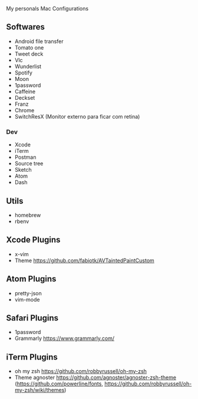 My personals Mac Configurations

## Softwares
- Android file transfer
- Tomato one
- Tweet deck
- Vlc
- Wunderlist
- Spotify
- Moon
- 1password
- Caffeine
- Deckset
- Franz
- Chrome
- SwitchResX (Monitor externo para ficar com retina)

### Dev
- Xcode
- iTerm
- Postman
- Source tree
- Sketch
- Atom
- Dash

## Utils
- homebrew
- rbenv


## Xcode Plugins 
- x-vim
- Theme https://github.com/fabiotk/AVTaintedPaintCustom

## Atom Plugins 
- pretty-json
- vim-mode

## Safari Plugins 
- 1password
- Grammarly https://www.grammarly.com/

## iTerm Plugins 
- oh my zsh https://github.com/robbyrussell/oh-my-zsh
- Theme agnoster https://github.com/agnoster/agnoster-zsh-theme (https://github.com/powerline/fonts, https://github.com/robbyrussell/oh-my-zsh/wiki/themes)
